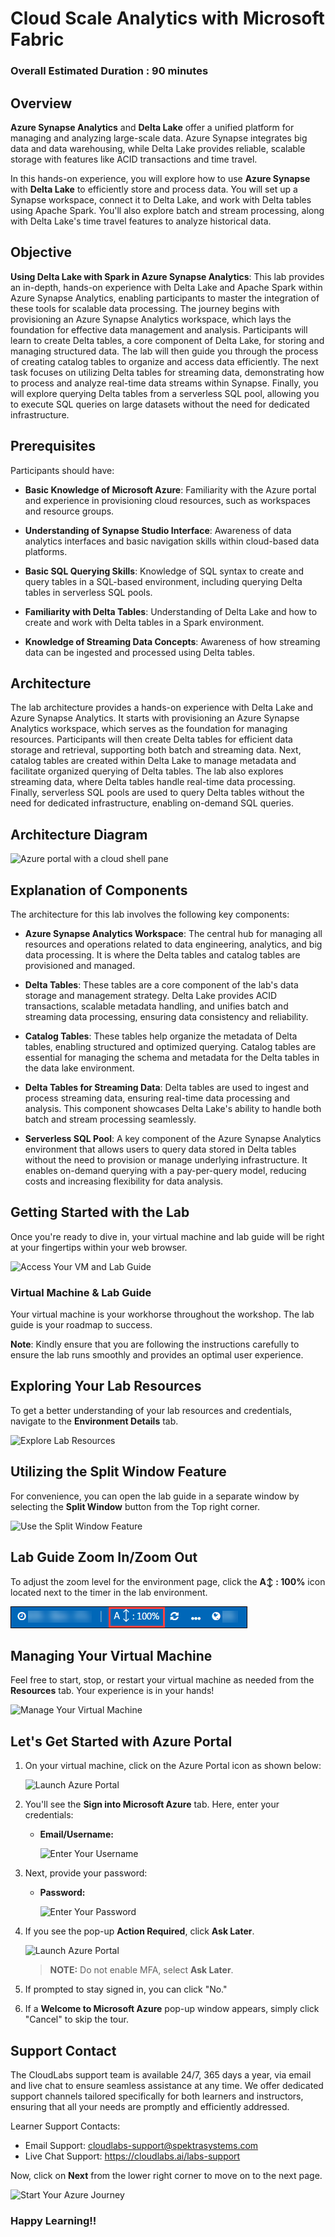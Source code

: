 # Cloud Scale Analytics with Microsoft Fabric

### Overall Estimated Duration : **90 minutes**

## Overview 

**Azure Synapse Analytics** and **Delta Lake** offer a unified platform for managing and analyzing large-scale data. Azure Synapse integrates big data and data warehousing, while Delta Lake provides reliable, scalable storage with features like ACID transactions and time travel.

In this hands-on experience, you will explore how to use **Azure Synapse** with **Delta Lake** to efficiently store and process data. You will set up a Synapse workspace, connect it to Delta Lake, and work with Delta tables using Apache Spark. You'll also explore batch and stream processing, along with Delta Lake's time travel features to analyze historical data.

## Objective  

**Using Delta Lake with Spark in Azure Synapse Analytics**: This lab provides an in-depth, hands-on experience with Delta Lake and Apache Spark within Azure Synapse Analytics, enabling participants to master the integration of these tools for scalable data processing. The journey begins with provisioning an Azure Synapse Analytics workspace, which lays the foundation for effective data management and analysis. Participants will learn to create Delta tables, a core component of Delta Lake, for storing and managing structured data. The lab will then guide you through the process of creating catalog tables to organize and access data efficiently. The next task focuses on utilizing Delta tables for streaming data, demonstrating how to process and analyze real-time data streams within Synapse. Finally, you will explore querying Delta tables from a serverless SQL pool, allowing you to execute SQL queries on large datasets without the need for dedicated infrastructure. 

## Prerequisites 

Participants should have:

- **Basic Knowledge of Microsoft Azure**: Familiarity with the Azure portal and experience in provisioning cloud resources, such as workspaces and resource groups.
  
- **Understanding of Synapse Studio Interface**: Awareness of data analytics interfaces and basic navigation skills within cloud-based data platforms.

- **Basic SQL Querying Skills**: Knowledge of SQL syntax to create and query tables in a SQL-based environment, including querying Delta tables in serverless SQL pools.

- **Familiarity with Delta Tables**: Understanding of Delta Lake and how to create and work with Delta tables in a Spark environment.

- **Knowledge of Streaming Data Concepts**: Awareness of how streaming data can be ingested and processed using Delta tables.

## Architecture

The lab architecture provides a hands-on experience with Delta Lake and Azure Synapse Analytics. It starts with provisioning an Azure Synapse Analytics workspace, which serves as the foundation for managing resources. Participants will then create Delta tables for efficient data storage and retrieval, supporting both batch and streaming data. Next, catalog tables are created within Delta Lake to manage metadata and facilitate organized querying of Delta tables. The lab also explores streaming data, where Delta tables handle real-time data processing. Finally, serverless SQL pools are used to query Delta tables without the need for dedicated infrastructure, enabling on-demand SQL queries.

## Architecture Diagram

 ![Azure portal with a cloud shell pane](./Lab-Scenario-Preview/media/lab7.png)

## Explanation of Components 

The architecture for this lab involves the following key components:

- **Azure Synapse Analytics Workspace**: The central hub for managing all resources and operations related to data engineering, analytics, and big data processing. It is where the Delta tables and catalog tables are provisioned and managed.

- **Delta Tables**: These tables are a core component of the lab's data storage and management strategy. Delta Lake provides ACID transactions, scalable metadata handling, and unifies batch and streaming data processing, ensuring data consistency and reliability.

- **Catalog Tables**: These tables help organize the metadata of Delta tables, enabling structured and optimized querying. Catalog tables are essential for managing the schema and metadata for the Delta tables in the data lake environment.

- **Delta Tables for Streaming Data**: Delta tables are used to ingest and process streaming data, ensuring real-time data processing and analysis. This component showcases Delta Lake's ability to handle both batch and stream processing seamlessly.

- **Serverless SQL Pool**: A key component of the Azure Synapse Analytics environment that allows users to query data stored in Delta tables without the need to provision or manage underlying infrastructure. It enables on-demand querying with a pay-per-query model, reducing costs and increasing flexibility for data analysis.

## Getting Started with the Lab 

Once you're ready to dive in, your virtual machine and lab guide will be right at your fingertips within your web browser.
 
![Access Your VM and Lab Guide](../Labs/images/labguide-1.png)

### Virtual Machine & Lab Guide
 
Your virtual machine is your workhorse throughout the workshop. The lab guide is your roadmap to success. 

**Note**: Kindly ensure that you are following the instructions carefully to ensure the lab runs smoothly and provides an optimal user experience.
 
## Exploring Your Lab Resources
 
To get a better understanding of your lab resources and credentials, navigate to the **Environment Details** tab.
 
![Explore Lab Resources](../Labs/images/env-1.png)
 
## Utilizing the Split Window Feature
 
For convenience, you can open the lab guide in a separate window by selecting the **Split Window** button from the Top right corner.
 
![Use the Split Window Feature](../Labs/images/spl.png) 

## Lab Guide Zoom In/Zoom Out
 
To adjust the zoom level for the environment page, click the **A↕ : 100%** icon located next to the timer in the lab environment.

![](./images/zoom.png)
 
## Managing Your Virtual Machine
 
Feel free to start, stop, or restart your virtual machine as needed from the **Resources** tab. Your experience is in your hands!
 
![Manage Your Virtual Machine](../Labs/images/res.png)

## Let's Get Started with Azure Portal
 
1. On your virtual machine, click on the Azure Portal icon as shown below:
 
   ![Launch Azure Portal](../Labs/images/sc900-image(1).png)

2. You'll see the **Sign into Microsoft Azure** tab. Here, enter your credentials:
 
   - **Email/Username:** <inject key="AzureAdUserEmail"></inject>
 
       ![Enter Your Username](../Labs/images/sc900-image-1.png)
 
3. Next, provide your password:
 
   - **Password:** <inject key="AzureAdUserPassword"></inject>
 
      ![Enter Your Password](../Labs/images/sc900-image-2.png)

1. If you see the pop-up **Action Required**, click **Ask Later**.

   ![Launch Azure Portal](../Labs/images/action.png)

    >**NOTE:** Do not enable MFA, select **Ask Later**.
     
4. If prompted to stay signed in, you can click "No."
 
5. If a **Welcome to Microsoft Azure** pop-up window appears, simply click "Cancel" to skip the tour.
  
## Support Contact
 
The CloudLabs support team is available 24/7, 365 days a year, via email and live chat to ensure seamless assistance at any time. We offer dedicated support channels tailored specifically for both learners and instructors, ensuring that all your needs are promptly and efficiently addressed.

Learner Support Contacts:
- Email Support: cloudlabs-support@spektrasystems.com
- Live Chat Support: https://cloudlabs.ai/labs-support

Now, click on **Next** from the lower right corner to move on to the next page.

  ![Start Your Azure Journey](../Labs/images/sc900-image(3).png)

### Happy Learning!!



